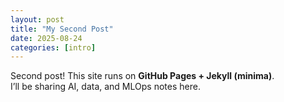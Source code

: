 ```yaml
---
layout: post
title: "My Second Post"
date: 2025-08-24
categories: [intro]
---
```


Second post! This site runs on **GitHub Pages + Jekyll (minima)**.  
I’ll be sharing AI, data, and MLOps notes here.
